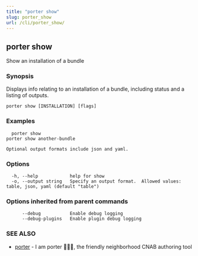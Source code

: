 ```yaml
---
title: "porter show"
slug: porter_show
url: /cli/porter_show/
---
```

## porter show

Show an installation of a bundle

### Synopsis

Displays info relating to an installation of a bundle, including status and a listing of outputs.

```
porter show [INSTALLATION] [flags]
```

### Examples

```
  porter show
porter show another-bundle

Optional output formats include json and yaml.

```

### Options

```
  -h, --help            help for show
  -o, --output string   Specify an output format.  Allowed values: table, json, yaml (default "table")
```

### Options inherited from parent commands

```
      --debug           Enable debug logging
      --debug-plugins   Enable plugin debug logging
```

### SEE ALSO

* [porter](/cli/porter/)	 - I am porter 👩🏽‍✈️, the friendly neighborhood CNAB authoring tool

